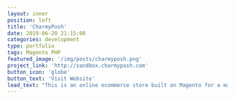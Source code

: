 ```yaml
---
layout: inner
position: left
title: 'CharmyPosh'
date: 2019-06-20 21:15:00
categories: development
type: portfolio
tags: Magento PHP
featured_image: '/img/posts/charmyposh.png'
project_link: 'http://sandbox.charmyposh.com'
button_icon: 'globe'
button_text: 'Visit Website'
lead_text: "This is an online ecommerce store built on Magento for a major US based online shoe retailer. The client had a major online presence and was selling its products on multiple online e-commerce platforms but wanted it's own store."
---
```


